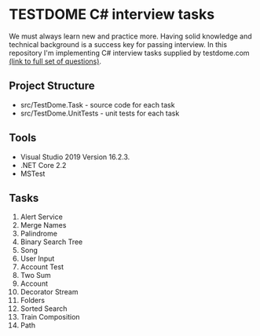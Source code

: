 # TESTDOME C# interview tasks

We must always learn new and practice more. Having solid knowledge and technical background is a success key for passing interview. In this repository I'm implementing C# interview tasks supplied by testdome.com [(link to full set of questions)](https://www.testdome.com/d/c-sharp-interview-questions/18).

## Project Structure

* src/TestDome.Task - source code for each task
* src/TestDome.UnitTests - unit tests for each task

## Tools

- Visual Studio 2019 Version 16.2.3.
- .NET Core 2.2
- MSTest

## Tasks

1. Alert Service
2. Merge Names
3. Palindrome
4. Binary Search Tree
5. Song
6. User Input
7. Account Test
8. Two Sum
9. Account
10. Decorator Stream
11. Folders
12. Sorted Search
13. Train Composition
14. Path
